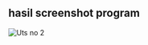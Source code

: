 ## hasil screenshot program

![Uts no 2](https://user-images.githubusercontent.com/72557065/120771058-00b3cd00-c549-11eb-9f70-4dbb5b20e37c.PNG)
